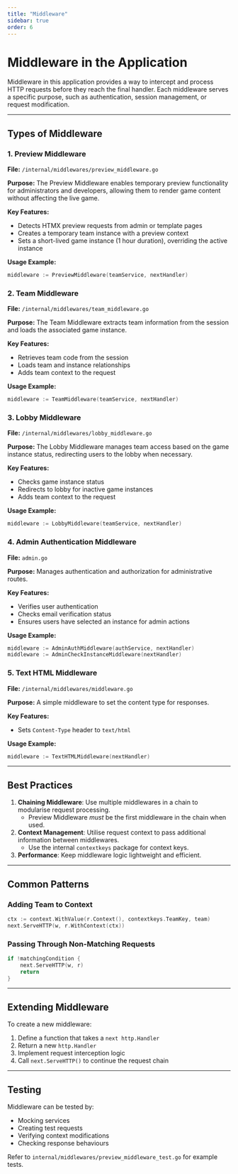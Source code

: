 ```yaml
---
title: "Middleware"
sidebar: true
order: 6
---
```


# Middleware in the Application

Middleware in this application provides a way to intercept and process HTTP requests before they reach the final handler. Each middleware serves a specific purpose, such as authentication, session management, or request modification.

---

## Types of Middleware

### 1. Preview Middleware

**File:** `/internal/middlewares/preview_middleware.go`

**Purpose:**
The Preview Middleware enables temporary preview functionality for administrators and developers, allowing them to render game content without affecting the live game.

**Key Features:**
- Detects HTMX preview requests from admin or template pages
- Creates a temporary team instance with a preview context
- Sets a short-lived game instance (1 hour duration), overriding the active instance

**Usage Example:**
```go
middleware := PreviewMiddleware(teamService, nextHandler)
```

### 2. Team Middleware

**File:** `/internal/middlewares/team_middleware.go`

**Purpose:**
The Team Middleware extracts team information from the session and loads the associated game instance.

**Key Features:**
- Retrieves team code from the session
- Loads team and instance relationships
- Adds team context to the request

**Usage Example:**
```go
middleware := TeamMiddleware(teamService, nextHandler)
```

### 3. Lobby Middleware

**File:** `/internal/middlewares/lobby_middleware.go`

**Purpose:**
The Lobby Middleware manages team access based on the game instance status, redirecting users to the lobby when necessary.

**Key Features:**
- Checks game instance status
- Redirects to lobby for inactive game instances
- Adds team context to the request

**Usage Example:**
```go
middleware := LobbyMiddleware(teamService, nextHandler)
```

### 4. Admin Authentication Middleware

**File:** `admin.go`

**Purpose:**
Manages authentication and authorization for administrative routes.

**Key Features:**
- Verifies user authentication
- Checks email verification status
- Ensures users have selected an instance for admin actions

**Usage Example:**
```go
middleware := AdminAuthMiddleware(authService, nextHandler)
middleware := AdminCheckInstanceMiddleware(nextHandler)
```

### 5. Text HTML Middleware

**File:** `/internal/middlewares/middleware.go`

**Purpose:**
A simple middleware to set the content type for responses.

**Key Features:**
- Sets `Content-Type` header to `text/html`

**Usage Example:**
```go
middleware := TextHTMLMiddleware(nextHandler)
```

---

## Best Practices

1. **Chaining Middleware**: Use multiple middlewares in a chain to modularise request processing.
    - Preview Middleware *must* be the first middleware in the chain when used.
2. **Context Management**: Utilise request context to pass additional information between middlewares.
    - Use the internal `contextkeys` package for context keys.
3. **Performance**: Keep middleware logic lightweight and efficient.

---

## Common Patterns

### Adding Team to Context
```go
ctx := context.WithValue(r.Context(), contextkeys.TeamKey, team)
next.ServeHTTP(w, r.WithContext(ctx))
```

### Passing Through Non-Matching Requests
```go
if !matchingCondition {
    next.ServeHTTP(w, r)
    return
}
```

---

## Extending Middleware

To create a new middleware:
1. Define a function that takes a `next http.Handler`
2. Return a new `http.Handler`
3. Implement request interception logic
4. Call `next.ServeHTTP()` to continue the request chain

---

## Testing

Middleware can be tested by:
- Mocking services
- Creating test requests
- Verifying context modifications
- Checking response behaviours

Refer to `internal/middlewares/preview_middleware_test.go` for example tests.
